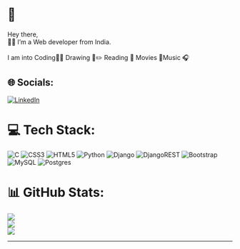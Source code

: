 # 💫
 Hey there,<br>👩‍💻 I’m a Web developer from India.<br><br>I am into Coding👩‍💻 Drawing 🎨✏️ Reading 📔 Movies 🍿Music 🎧


## 🌐 Socials:
[![LinkedIn](https://img.shields.io/badge/LinkedIn-%230077B5.svg?logo=linkedin&logoColor=white)](https://linkedin.com/in/linkedin.com/in/sreelakshmi-sali) 

# 💻 Tech Stack:
![C](https://img.shields.io/badge/c-%2300599C.svg?style=flat-square&logo=c&logoColor=white) ![CSS3](https://img.shields.io/badge/css3-%231572B6.svg?style=flat-square&logo=css3&logoColor=white) ![HTML5](https://img.shields.io/badge/html5-%23E34F26.svg?style=flat-square&logo=html5&logoColor=white) ![Python](https://img.shields.io/badge/python-3670A0?style=flat-square&logo=python&logoColor=ffdd54) ![Django](https://img.shields.io/badge/django-%23092E20.svg?style=flat-square&logo=django&logoColor=white) ![DjangoREST](https://img.shields.io/badge/DJANGO-REST-ff1709?style=flat-square&logo=django&logoColor=white&color=ff1709&labelColor=gray) ![Bootstrap](https://img.shields.io/badge/bootstrap-%23563D7C.svg?style=flat-square&logo=bootstrap&logoColor=white) ![MySQL](https://img.shields.io/badge/mysql-%2300f.svg?style=flat-square&logo=mysql&logoColor=white) ![Postgres](https://img.shields.io/badge/postgres-%23316192.svg?style=flat-square&logo=postgresql&logoColor=white)
# 📊 GitHub Stats:
![](https://github-readme-stats.vercel.app/api?username=sreeluxmi&theme=blue-green&hide_border=true&include_all_commits=false&count_private=false)<br/>
![](https://github-readme-streak-stats.herokuapp.com/?user=sreeluxmi&theme=blue-green&hide_border=true)<br/>
![](https://github-readme-stats.vercel.app/api/top-langs/?username=sreeluxmi&theme=blue-green&hide_border=true&include_all_commits=false&count_private=false&layout=compact)

---

<!-- Proudly created with GPRM ( https://gprm.itsvg.in ) -->

